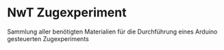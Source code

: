 # NwT Zugexperiment

Sammlung aller benötigten Materialien für die Durchführung eines Arduino gesteuerten Zugexperiments 


